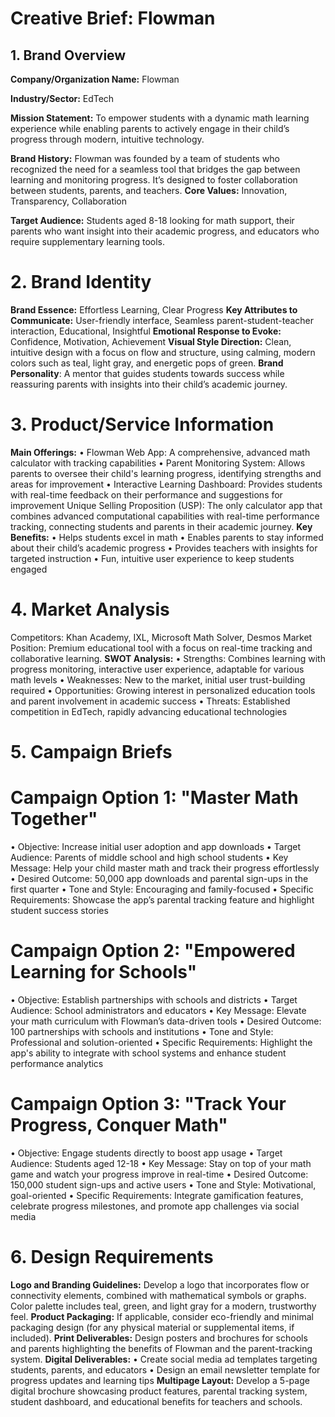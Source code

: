 # Creative Brief: Flowman

## 1. Brand Overview

**Company/Organization Name:** Flowman

**Industry/Sector:** EdTech

**Mission Statement:** To empower students with a dynamic math learning experience while enabling parents to actively engage in their child’s progress through modern, intuitive technology.

**Brand History:** Flowman was founded by a team of students  who recognized the need for a seamless tool that bridges the gap between learning and monitoring progress. It’s designed to foster collaboration between students, parents, and teachers.
**Core Values:** Innovation, Transparency, Collaboration

**Target Audience:** Students aged 8-18 looking for math support, their parents who want insight into their academic progress, and educators who require supplementary learning tools.

# 2. Brand Identity
**Brand Essence:** Effortless Learning, Clear Progress
**Key Attributes to Communicate:** User-friendly interface, Seamless parent-student-teacher interaction, Educational, Insightful
**Emotional Response to Evoke:** Confidence, Motivation, Achievement
**Visual Style Direction:** Clean, intuitive design with a focus on flow and structure, using calming, modern colors such as teal, light gray, and energetic pops of green.
**Brand Personality**: A mentor that guides students towards success while reassuring parents with insights into their child’s academic journey.
# 3. Product/Service Information
**Main Offerings:**
•	Flowman Web App: A comprehensive, advanced math calculator with tracking capabilities
•	Parent Monitoring System: Allows parents to oversee their child's learning progress, identifying strengths and areas for improvement
•	Interactive Learning Dashboard: Provides students with real-time feedback on their performance and suggestions for improvement
Unique Selling Proposition (USP): The only calculator app that combines advanced computational capabilities with real-time performance tracking, connecting students and parents in their academic journey.
**Key Benefits:**
•	Helps students excel in math
•	Enables parents to stay informed about their child’s academic progress
•	Provides teachers with insights for targeted instruction
•	Fun, intuitive user experience to keep students engaged
# 4. Market Analysis
Competitors: Khan Academy, IXL, Microsoft Math Solver, Desmos
Market Position: Premium educational tool with a focus on real-time tracking and collaborative learning.
**SWOT Analysis:**
•	Strengths: Combines learning with progress monitoring, interactive user experience, adaptable for various math levels
•	Weaknesses: New to the market, initial user trust-building required
•	Opportunities: Growing interest in personalized education tools and parent involvement in academic success
•	Threats: Established competition in EdTech, rapidly advancing educational technologies
# 5. Campaign Briefs
# Campaign Option 1: "Master Math Together"
•	Objective: Increase initial user adoption and app downloads
•	Target Audience: Parents of middle school and high school students
•	Key Message: Help your child master math and track their progress effortlessly
•	Desired Outcome: 50,000 app downloads and parental sign-ups in the first quarter
•	Tone and Style: Encouraging and family-focused
•	Specific Requirements: Showcase the app’s parental tracking feature and highlight student success stories
# Campaign Option 2: "Empowered Learning for Schools"
•	Objective: Establish partnerships with schools and districts
•	Target Audience: School administrators and educators
•	Key Message: Elevate your math curriculum with Flowman’s data-driven tools
•	Desired Outcome: 100 partnerships with schools and institutions
•	Tone and Style: Professional and solution-oriented
•	Specific Requirements: Highlight the app's ability to integrate with school systems and enhance student performance analytics
# Campaign Option 3: "Track Your Progress, Conquer Math"
•	Objective: Engage students directly to boost app usage
•	Target Audience: Students aged 12-18
•	Key Message: Stay on top of your math game and watch your progress improve in real-time
•	Desired Outcome: 150,000 student sign-ups and active users
•	Tone and Style: Motivational, goal-oriented
•	Specific Requirements: Integrate gamification features, celebrate progress milestones, and promote app challenges via social media
# 6. Design Requirements
**Logo and Branding Guidelines:** Develop a logo that incorporates flow or connectivity elements, combined with mathematical symbols or graphs. Color palette includes teal, green, and light gray for a modern, trustworthy feel.
**Product Packaging:** If applicable, consider eco-friendly and minimal packaging design (for any physical material or supplemental items, if included).
**Print Deliverables:** Design posters and brochures for schools and parents highlighting the benefits of Flowman and the parent-tracking system.
**Digital Deliverables:**
•	Create social media ad templates targeting students, parents, and educators
•	Design an email newsletter template for progress updates and learning tips
**Multipage Layout:** Develop a 5-page digital brochure showcasing product features, parental tracking system, student dashboard, and educational benefits for teachers and schools.

